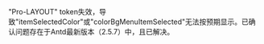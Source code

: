 "Pro-LAYOUT" token失效，导致"itemSelectedColor"或"colorBgMenuItemSelected"无法按预期显示。已确认问题存在于Antd最新版本（2.5.7）中，且已解决。
